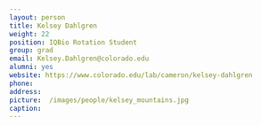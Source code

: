 ```yaml
---
layout: person
title: Kelsey Dahlgren
weight: 22
position: IQBio Rotation Student
group: grad
email: Kelsey.Dahlgren@colorado.edu
alumni: yes
website: https://www.colorado.edu/lab/cameron/kelsey-dahlgren
phone:
address:
picture:  /images/people/kelsey_mountains.jpg
caption:
---
```

